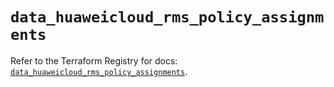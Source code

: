 # `data_huaweicloud_rms_policy_assignments`

Refer to the Terraform Registry for docs: [`data_huaweicloud_rms_policy_assignments`](https://registry.terraform.io/providers/huaweicloud/huaweicloud/1.71.1/docs/data-sources/rms_policy_assignments).
